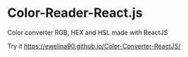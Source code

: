 # Color-Reader-React.js
Color converter RGB, HEX and HSL made with ReactJS

Try it https://ewelina90.github.io/Color-Converter-ReactJS/
